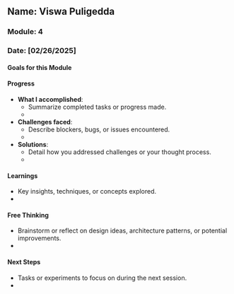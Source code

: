 <!-- Markdown Docs: https://docs.github.com/en/get-started/writing-on-github/getting-started-with-writing-and-formatting-on-github/basic-writing-and-formatting-syntax -->
## Name: Viswa Puligedda
### Module: 4

<!-- Repeat the below as needed-->
### Date: [02/26/2025]

#### Goals for this Module
<!-- Example Template (include the brackets to make a checklist, fill them in as appropriate
- [ ] Goal 1
- [ ] Goal 2
- [ ] Goal 3
-->

#### Progress
- **What I accomplished**:
  - Summarize completed tasks or progress made.
  - <!--Your entry here or N/A if not applicable for this entry-->
- **Challenges faced**:
  - Describe blockers, bugs, or issues encountered.
  -  <!--Your entry here or N/A if not applicable for this entry-->
- **Solutions**:
  - Detail how you addressed challenges or your thought process.
  -  <!--Your entry here or N/A if not applicable for this entry-->

#### Learnings
- Key insights, techniques, or concepts explored.
-  <!--Your entry here or N/A if not applicable for this entry-->

#### Free Thinking
- Brainstorm or reflect on design ideas, architecture patterns, or potential improvements.
-  <!--Your entry here or N/A if not applicable for this entry-->
<!--

- Example prompts:
  - "What if the player interactions were asynchronous instead of real-time?"
  - "How could ECS improve performance in this system?"
  - "Does my current design support scalability? How can it improve?"
  
-->

#### Next Steps
- Tasks or experiments to focus on during the next session.
-  <!--Your entry here or N/A if not applicable for this entry-->
